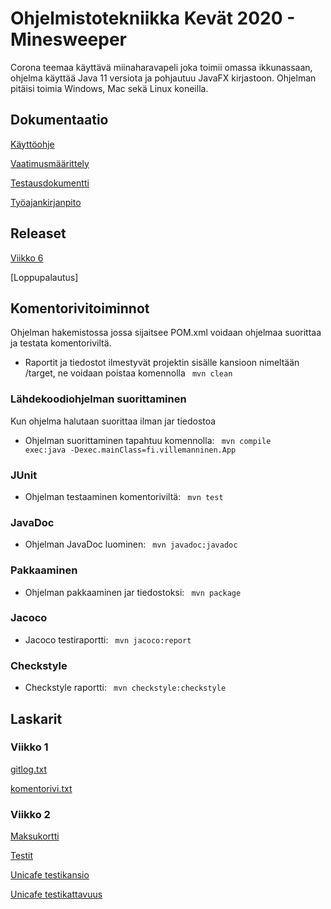 # Ohjelmistotekniikka Kevät 2020 - Minesweeper

Corona teemaa käyttävä miinaharavapeli joka toimii omassa ikkunassaan, ohjelma käyttää Java 11 versiota ja pohjautuu JavaFX kirjastoon. Ohjelman pitäisi toimia Windows, Mac sekä Linux koneilla.


## Dokumentaatio

[Käyttöohje](https://github.com/Viltska/ot-minesweeper/blob/master/dokumentit/kayttoohje.md)

[Vaatimusmäärittely](https://github.com/Viltska/ot-harkka/blob/master/dokumentit/maarittely.md)

[Testausdokumentti](https://github.com/Viltska/ot-minesweeper/blob/master/dokumentit/testaus.md)

[Työajankirjanpito](https://github.com/Viltska/ot-minesweeper/blob/master/dokumentit/tyoaika.md)

## Releaset

[Viikko 6](https://github.com/Viltska/ot-minesweeper/releases/tag/Release)

[Loppupalautus]


## Komentorivitoiminnot
Ohjelman hakemistossa jossa sijaitsee POM.xml  voidaan ohjelmaa suorittaa ja testata komentoriviltä.

- Raportit ja tiedostot ilmestyvät projektin sisälle kansioon nimeltään /target, ne voidaan poistaa komennolla <code> mvn clean </code>

### Lähdekoodiohjelman suorittaminen

Kun ohjelma halutaan suorittaa ilman jar tiedostoa

- Ohjelman suorittaminen tapahtuu komennolla:
<code> mvn compile exec:java -Dexec.mainClass=fi.villemanninen.App </code>

### JUnit 

- Ohjelman testaaminen komentoriviltä:
 <code> mvn test </code>
 
### JavaDoc
 
 - Ohjelman JavaDoc luominen:
 <code> mvn javadoc:javadoc </code>
 
### Pakkaaminen

- Ohjelman pakkaaminen jar tiedostoksi:
<code> mvn package </code>

### Jacoco

- Jacoco testiraportti: 
<code> mvn jacoco:report </code>

### Checkstyle

- Checkstyle raportti:
<code> mvn checkstyle:checkstyle </code>



## Laskarit

### Viikko 1

[gitlog.txt](https://github.com/Viltska/ot-harkka/blob/master/laskarit/viikko1/gitlog.txt)

[komentorivi.txt](https://github.com/Viltska/ot-harkka/blob/master/laskarit/viikko1/komentorivi.txt)

### Viikko 2
[Maksukortti](https://github.com/Viltska/ot-harkka/tree/master/laskarit/viikko2/Maksukortti)

[Testit](https://github.com/Viltska/ot-harkka/tree/master/laskarit/viikko2/Maksukortti/src/test/java)

[Unicafe testikansio](https://github.com/Viltska/ot-minesweeper/tree/master/laskarit/viikko2/Unicafe/src/test/java/com/mycompany/unicafe)

[Unicafe testikattavuus](https://github.com/Viltska/ot-minesweeper/blob/master/laskarit/viikko2/kassapaate.png)
